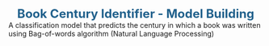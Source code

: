 <div align="center">
                <font color="#21618C" size=5px>
                    <b> Book Century Identifier - Model Building<br>
                    </b>
                </font>
</div>
A classification model that predicts the century in which a book was written using Bag-of-words algorithm (Natural Language Processing)
